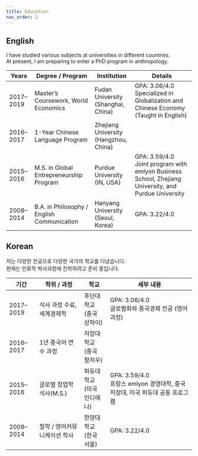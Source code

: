 ```yaml
---
title: Education
nav_order: 2
---
```

## English

I have studied various subjects at universities in different countries.  
At present, I am preparing to enter a PhD program in anthropology.

| Years       | Degree / Program                          | Institution                        | Details                                  |
|-------------|-------------------------------------------|------------------------------------|------------------------------------------|
| 2017–2019   | Master’s Coursework, World Economics      | Fudan University<br>(Shanghai, China)                   | GPA: 3.06/4.0<br>Specialized in Globalization and Chinese Economy (Taught in English) |
| 2016–2017   | 1-Year Chinese Language Program           | Zhejiang University<br>(Hangzhou, China)                |                                          |
| 2015–2016   | M.S. in Global Entrepreneurship Program   | Purdue University<br>(IN, USA)  | GPA: 3.59/4.0<br>Joint program with emlyon Business School, Zhejiang University, and Purdue University |
| 2008–2014   | B.A. in Philosophy / English Communication | Hanyang University<br>(Seoul, Korea)                 | GPA: 3.22/4.0 |

## Korean

저는 다양한 전공으로 다양한 국가의 학교를 다녔습니다.  
현재는 인류학 박사과정에 진학하려고 준비 중입니다.  

| 기간        | 학위 / 과정                                | 학교                         | 세부 내용 |
|-------------|-------------------------------------------|------------------------------|-----------|
| 2017–2019   | 석사 과정 수료, 세계경제학                 | 푸단대학교<br>(중국 상하이)                   | GPA: 3.06/4.0<br>글로벌화와 중국경제 전공 (영어 과정) |
| 2016–2017   | 1년 중국어 연수 과정                       | 저장대학교<br>(중국 항저우)                   |           |
| 2015–2016   | 글로벌 창업학 석사(M.S.)                   | 퍼듀대학교<br>(미국 인디애나)    | GPA: 3.59/4.0<br>프랑스 emlyon 경영대학, 중국 저장대, 미국 퍼듀대 공동 프로그램 |
| 2008–2014   | 철학 / 영어커뮤니케이션 학사               | 한양대학교<br>(한국 서울)                   | GPA: 3.22/4.0 |
